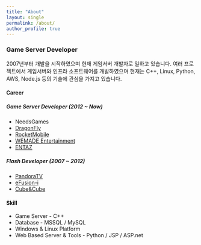 ```yaml
---
title: "About"
layout: single
permalink: /about/
author_profile: true
---
```


### Game Server Developer

2007년부터 개발을 시작하였으며 현재 게임서버 개발자로 일하고 있습니다.
여러 프로젝트에서 게임서버와 인프라 소프트웨어를 개발하였으며 현재는 C++, Linux, Python, AWS, Node.js 등의 기술에 관심을 가지고 있습니다.

#### Career

##### Game Server Developer (2012 ~ Now)
* NeedsGames
* [DragonFly](http://www.dragonflygame.com/)
* [RocketMobile](http://www.rocketmobile.co.kr/)
* [WEMADE Entertainment](http://www.wemade.com/)
* [ENTAZ](https://www.facebook.com/entazkor)

##### Flash Developer (2007 ~ 2012)
* [PandoraTV](http://www.pandora.tv/)
* [eFusion-i](http://www.efusioni.com/)
* [Cube&Cube](http://www.cubencube.com/)

#### Skill

* Game Server - C++
* Database - MSSQL / MySQL
* Windows & Linux Platform
* Web Based Server & Tools - Python / JSP / ASP.net
